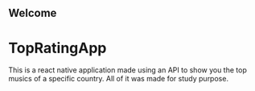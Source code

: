 ## Welcome
# TopRatingApp
This is a react native application made using an API to show you the top musics of a specific country. All of it was made for study purpose.
